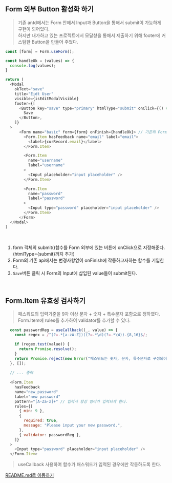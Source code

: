 ## Form 외부 Button 활성화 하기
> 기존 antd에서는 Form 안에서 Input과 Button을 통해서 submit이 가능하게 구현이 되어있다. <br/>
> 하지만 내가하고 있는 프로젝트에서 모달창을 통해서 제출하기 위해 footer에 커스텀한 Button을 만들어 주었다.
> 
```js
const [form] = Form.useForm();

const handleOk = (values) => {
  console.log(values);
}

return (
  <Modal
    okText="save"
    title="Eidt User"
    visible={isEditModalVisible}
    footer={[
      <Button key="save" type="primary" htmlType="submit" onClick={() => form.submit()}> // form객체 안에 있는 submit()을 활용한다.
        Save
      </Button>,
    ]}
  >
      <Form name="basic" form={form} onFinish={handleOk}> // 기존의 Form의 api들 구조와 동일하다.
        <Form.Item hasFeedback name="email" label="email">
          <label>{curRecord.email}</label>
        </Form.Item>

        <Form.Item
          name="username"
          label="username"
        >
          <Input placeholder="input placeholder" />
        </Form.Item>

        <Form.Item
          name="password"
          label="password"
        >
          <Input type="password" placeholder="input placeholder" />
        </Form.Item>
      </Form>
  </Modal>
)
```
<br />

1. form 객체의 submit()함수를 Form 외부에 있는 버튼에 onClick으로 지정해준다. (htmlType={submit}까지 추가)
2. Form의 기존 api에서는 변경사항없이 onFinish에 작동하고자하는 함수를 기입한다.
3. `Save`버튼 클릭 시 Form의 Input에 삽입된 value들이 submit된다.

<br/>

## Form.Item 유효성 검사하기
> 패스워드의 입력기준을 9자 이상 문자 + 숫자 + 특수문자 포함으로 정하였다. <br/>
> Form.Item에 rules를 추가하여 validator를 추가할 수 있다.

```js
  const passwordReg = useCallback((_, value) => {
    const regex = /^(?=.*[a-zA-Z])((?=.*\d)(?=.*\W)).{8,16}$/;

    if (regex.test(value)) {
      return Promise.resolve();
    }
    return Promise.reject(new Error("패스워드는 숫자, 문자, 특수문자로 구성되어야합니다."));
  }, []);
  
  // ... 중략
  
  <Form.Item
    hasFeedback
    name="new_password"
    label="new password"
    pattern="[A-Za-z]+" // 입력시 항상 영어가 입력되게 한다.
    rules={[
      { min: 9 },
      {
        required: true,
        message: "Please input your new password.",
      },
      { validator: passwordReg },
    ]}
  >
    <Input type="password" placeholder="input placeholder" />
  </Form.Item>
```
> useCallback 사용하여 함수가 패스워드가 입력된 경우에만 작동하도록 한다.


[README.md로 이동하기](../README.md)
